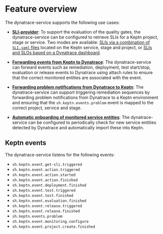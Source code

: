 # Feature overview

The dynatrace-service supports the following use cases:

- [**SLI-provider**](sli-provider.md): To support the evaluation of the quality gates, the dynatrace-service can be configured to retrieve SLIs for a Keptn project, stage or service. Two modes are available: [SLIs via a combination of `SLI.yaml` files](slis-via-files.md) located on the Keptn service, stage and project, or [SLIs and SLOs based on a Dynatrace dashboard](slis-via-dashboard.md).

- [**Forwarding events from Keptn to Dynatrace**](event-forwarding-to-dynatrace.md): The dynatrace-service can forward events such as remediation, deployment, test start/stop, evaluation or release events to Dynatrace using attach rules to ensure that the correct monitored entities are associated with the event.

- [**Forwarding problem notifications from Dynatrace to Keptn**](problem-forwarding-to-keptn.md): The dynatrace-service can support triggering remediation sequences by forwarding problem notifications from Dynatrace to a Keptn environment and ensuring that the `sh.keptn.events.problem` event is mapped to the correct project, service and stage.

- [**Automatic onboarding of monitored service entities**](auto-service-onboarding.md): The dynatrace-service can be configured to periodically check for new service entities detected by Dynatrace and automatically import these into Keptn.


## Keptn events

The dynatrace-service listens for the following events:

- `sh.keptn.event.get-sli.triggered`
- `sh.keptn.event.action.triggered`
- `sh.keptn.event.action.started`
- `sh.keptn.event.action.finished`
- `sh.keptn.event.deployment.finished`
- `sh.keptn.event.test.triggered`
- `sh.keptn.event.test.finished`
- `sh.keptn.event.evaluation.finished`
- `sh.keptn.event.release.triggered`
- `sh.keptn.event.release.finished`
- `sh.keptn.events.problem`
- `sh.keptn.event.monitoring.configure`
- `sh.keptn.event.project.create.finished`
